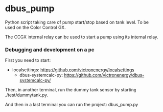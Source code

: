 dbus_pump
==============

Python script taking care of pump start/stop based on tank level. To be used on the Color Control GX.

The CCGX internal relay can be used to start a pump using its internal relay.

### Debugging and development on a pc

First you need to start:
  * localsettings: https://github.com/victronenergy/localsettings
	* dbus-systemcalc-py: https://github.com/victronenergy/dbus-systemcalc-py/

Then, in another terminal, run the dummy tank sensor by starting ./test/dummytank.py.

And then in a last terminal you can run the project: dbus_pump.py
